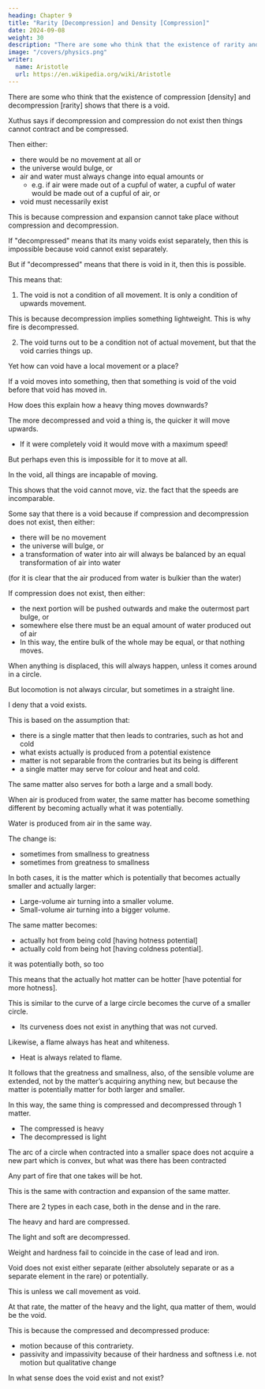 ```yaml
---
heading: Chapter 9
title: "Rarity [Decompression] and Density [Compression]"
date: 2024-09-08
weight: 30
description: "There are some who think that the existence of rarity and density shows that there is void"
image: "/covers/physics.png"
writer:
  name: Aristotle 
  url: https://en.wikipedia.org/wiki/Aristotle
---
```




There are some who think that the existence of compression [density] and decompression [rarity] shows that there is a void. 

Xuthus says if decompression and compression do not exist then things cannot contract and be compressed. 

Then either:
- there would be no movement at all or
- the universe would bulge, or
- air and water must always change into equal amounts or
  -  e.g. if air were made out of a cupful of water, a cupful of water would be made out of a cupful of air, or 
- void must necessarily exist

This is because compression and expansion cannot take place without compression and decompression.

If "decompressed" means that its many voids exist separately, then this is impossible because void cannot exist separately.

<!--  then decompressed cannot exist. 
any more than a place can exist with an extension all to
itself, neither can the rare exist in this sense. -->

But if "decompressed" means that there is void in it, then this is possible. 

<!-- , not separately existent, but still present in the rare, this is less impossible, yet, first,  -->

  <!-- (for the rare is light, which is the reason why they say fire is rare);  -->

This means that:

1. The void is not a condition of all movement. It is only a condition of upwards movement.

This is because decompression implies something lightweight. This is why fire is decompressed. 

2. The void turns out to be a condition not of actual movement, but that the void carries things up.

<!--  not as that in which it takes place, but in that the void
 as skins by being carried up themselves carry up what is continuous
with them. -->

Yet how can void have a local movement or a place? 

If a void moves into something, then that something is void of the void before that void has moved in. 

<!--  will then be 

For thus that into
which void moves is till then void of a void. -->

How does this explain how a heavy thing moves downwards?

 <!-- rarer -->
The more decompressed and void a thing is, the quicker it will move upwards.
- If it were completely void it would move with a maximum speed!

But perhaps even this is impossible for it to move at all.

In the void, all things are incapable of moving.

This shows that the void cannot move, viz. the fact that the speeds are incomparable.


Some say that there is a void because if compression and decompression does not exist, then either:
- there will be no movement 
- the universe will bulge, or
- a transformation of water into air will always be balanced by an equal transformation of air into water 

(for it is clear that the air produced from water is bulkier than the water)

 <!-- but for the rest the problem has been truly stated, that -->
<!--  , if there is not to be condensation and rarefaction, or
, or  -->

If compression does not exist, then either:
- the next portion will be pushed outwards and make the outermost part bulge, or
- somewhere else there must be an equal amount of water produced out of air
- In this way, the entire bulk of the whole may be equal, or that nothing moves. 

When anything is displaced, this will always happen, unless it comes around in a circle.

But locomotion is not always circular, but sometimes in a straight line.

<!-- These then are the reasons for which they might -->



I deny that a void exists.

This is based on the assumption that:
- there is a single matter that then leads to contraries, such as hot and cold
- what exists actually is produced from a potential existence
- matter is not separable from the contraries but its being is different
- a single matter may serve for colour and heat and cold.


The same matter also serves for both a large and a small body. 

When air is produced from water, the same matter has become something different by becoming actually what it was potentially.

<!-- , not by acquiring an addition to it, but has , and, again,  -->

Water is produced from air in the same way.

The change is:
- sometimes from smallness to greatness
- sometimes from greatness to smallness

 <!-- which is large in extent comes to have -->

<!-- , or becomes greater from being
smaller,  -->

In both cases, it is the matter which is potentially that becomes actually smaller and actually larger:
- Large-volume air turning into a smaller volume.
- Small-volume air turning into a bigger volume.

 <!-- both that comes to be each of the two. -->

The same matter becomes:
- actually hot from being cold [having hotness potential]
- actually cold from being hot [having coldness potential].

it was potentially both, so too

This means that the actually hot matter can be hotter [have potential for more hotness]. 

<!--   from hot it can become more hot, though nothing in the
matter has become hot that was not hot when the thing was less hot;  -->

This is similar to the curve of a large circle becomes the curve of a smaller circle.
- Its curveness does not exist in anything that was not curved.  

<!-- , whether it remains the same or
becomes a different curve, convexity has not come to exist in anything that was not
convex but straight (for differences of degree do not depend on an intermission of the
quality); nor can we get any portion of  -->

Likewise, a flame always has heat and whiteness.
- Heat is always related to flame. 

<!--  are not
present.  -->

<!-- So too, then, is the earlier heat  the later. So that -->

It follows that the greatness and smallness, also, of the sensible volume are extended, not by the matter’s acquiring anything new, but because the matter is potentially matter for both larger and smaller.

In this way, the same thing is compressed and decompressed through 1 matter.
- The compressed is heavy
- The decompressed is light


The arc of a circle when contracted into a smaller space does not acquire a new part which is convex, but what was there has been contracted

Any part of fire that one takes will be hot.

This is the same with contraction and expansion of the same matter.

There are 2 types in each case, both in the dense and in the rare.

The heavy and hard are compressed.

The light and soft are decompressed. 

Weight and hardness fail to coincide in the case of lead and iron.

Void does not exist either separate (either absolutely separate or as a separate element in the rare) or potentially.

This is unless we call movement as void.

At that rate, the matter of the heavy and the light, qua matter of them, would be the void.

This is because the compressed and decompressed produce:
- motion because of this contrariety.
- passivity and impassivity because of their hardness and softness i.e. not motion but qualitative change

In what sense does the void exist and not exist?
